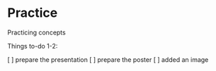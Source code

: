 # Practice
Practicing concepts


Things to-do 1-2:

[ ] prepare the presentation
[ ] prepare the poster 
[ ] added an image
